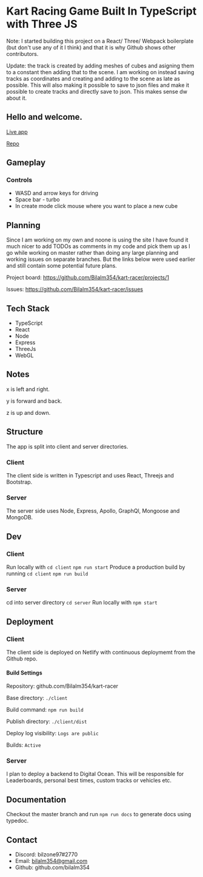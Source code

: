 # Kart Racing Game Built In TypeScript with Three JS

Note: I started building this project on a React/ Three/ Webpack boilerplate (but don't use any of it I think) and that it is why Github shows other contributors. 

Update: the track is created by adding meshes of cubes and asigning them to a constant then adding that to the scene. I am working on instead saving tracks as coordinates and creating and adding to the scene as late as possible. This will also making it possible to save to json files and make it possible to create tracks and directly save to json. This makes sense dw about it. 

## Hello and welcome.

[Live app](https://kart-racer.netlify.com)

[Repo](https://github.com/Bilalm354/kart-racer)

## Gameplay 
### Controls 
- WASD and arrow keys for driving 
- Space bar - turbo
- In create mode click mouse where you want to place a new cube

## Planning

Since I am working on my own and noone is using the site I have found it much nicer to add TODOs as comments in my code and pick them up as I go while working on master rather than doing any large planning and working issues on separate branches. But the links below were used earlier and still contain some potential future plans.

Project board: https://github.com/Bilalm354/kart-racer/projects/1

Issues: https://github.com/Bilalm354/kart-racer/issues

## Tech Stack 
- TypeScript
- React 
- Node 
- Express 
- ThreeJs
- WebGL

## Notes

x is left and right.  

y is forward and back.  

z is up and down. 

## Structure 

The app is split into client and server directories. 

### Client

The client side is written in Typescript and uses React, Threejs and Bootstrap. 

### Server

The server side uses Node, Express, Apollo, GraphQl, Mongoose and MongoDB.

## Dev

### Client

Run locally with
 `cd client`
 `npm run start`
Produce a production build by running
 `cd client`
 `npm run build`

### Server

cd into server directory 
 `cd server`
Run locally with 
 `npm start`

## Deployment 

### Client

The client side is deployed on Netlify with continuous deploymemt from the Github repo. 

#### Build Settings

Repository: github.com/Bilalm354/kart-racer

Base directory: `./client`

Build command: `npm run build`

Publish directory: `./client/dist`

Deploy log visibility: `Logs are public`

Builds: `Active`

### Server

I plan to deploy a backend to Digital Ocean. This will be responsible for Leaderboards, personal best times, custom tracks or vehicles etc. 

## Documentation

Checkout the master branch and run `npm run docs` to generate docs using typedoc.

## Contact

*   Discord: bilzone97#2770
*   Email: bilalm354@gmail.com
*   Github: github.com/bilalm354
